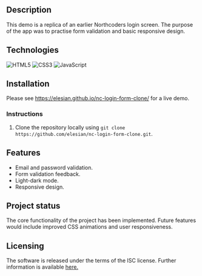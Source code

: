 ## Description

This demo is a replica of an earlier Northcoders login screen. The purpose of the app was to practise form validation and basic responsive design.

## Technologies

![HTML5](https://img.shields.io/badge/html5-%23E34F26.svg?style=for-the-badge&logo=html5&logoColor=white)
![CSS3](https://img.shields.io/badge/css3-%231572B6.svg?style=for-the-badge&logo=css3&logoColor=white)
![JavaScript](https://img.shields.io/badge/javascript-%23323330.svg?style=for-the-badge&logo=javascript&logoColor=%23F7DF1E)

## Installation

Please see https://elesian.github.io/nc-login-form-clone/ for a live demo.

### Instructions

1. Clone the repository locally using `git clone https://github.com/elesian/nc-login-form-clone.git`.

## Features 

- Email and password validation. 
- Form validation feedback.
- Light-dark mode. 
- Responsive design. 

## Project status

The core functionality of the project has been implemented. Future features would include improved CSS animations and user responsiveness.

## Licensing

The software is released under the terms of the ISC license. Further information is available <a href="https://opensource.org/licenses/ISC">here.</a>

